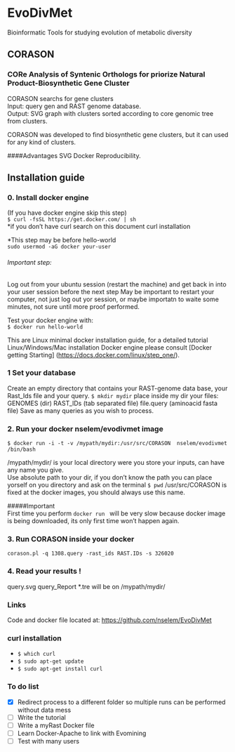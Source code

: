 # EvoDivMet
Bioinformatic Tools for studying evolution of metabolic diversity

## CORASON
### CORe Analysis of Syntenic Orthologs for priorize Natural Product-Biosynthetic Gene Cluster
CORASON searchs for gene clusters   
Input: query gen and RAST genome database.  
Output: SVG graph with clusters sorted according to core genomic tree from clusters.  

CORASON was developed to find biosynthetic gene clusters, but it can used for any kind of clusters.

####Advantages
SVG
Docker Reproducibility.  

## Installation guide
### 0. Install docker engine
(If you have docker engine skip this step)  
`$ curl -fsSL https://get.docker.com/ | sh `  
*if you don’t have curl search on this document curl installation  

*This step may be before hello-world  
     `sudo usermod -aG docker your-user`

###### Important step:  
Log out from your ubuntu session (restart the machine)  and get back in into your user session before the next step
May be important to restart your computer, not just log out yor session, or maybe importatn to waite some minutes, not sure until more proof performed.

Test your docker engine with:  
`$ docker run hello-world`  

This are Linux minimal docker installation guide, for a detailed tutorial Linux/Windows/Mac installation Docker engine please consult [Docker getting Starting] (https://docs.docker.com/linux/step_one/).

### 1 Set your database  
Create an empty directory that contains your RAST-genome data base, your Rast_Ids file and your query.
`$ mkdir mydir`
place inside my dir your files:  
GENOMES    (dir)
RAST_IDs   (tab separated file)
file.query (aminoacid fasta file)  Save as many queries as you wish to process.

### 2. Run your docker nselem/evodivmet image  

`$ docker run -i -t -v /mypath/mydir:/usr/src/CORASON  nselem/evodivmet /bin/bash`

/mypath/mydir/ is your local directory were you store your inputs, can have any name you give.  
Use absolute path to your dir, if you don’t know the path you can place yorself on you directory and ask on the terminal 
`$ pwd`
/usr/src/CORASON is fixed at the docker images, you should always use this name.  

#####Important  
First time you perform `docker run ` will be very slow because docker image is being downloaded, its only first time won’t happen again.

### 3. Run CORASON inside your docker  

`corason.pl -q 1308.query -rast_ids RAST.IDs -s 326020`

### 4. Read your results !  
query.svg query_Report *.tre will be on /mypath/mydir/  

### Links  
Code and docker file located at:
https://github.com/nselem/EvoDivMet

### curl installation
- `$ which curl`
- `$ sudo apt-get update`
-  `$ sudo apt-get install curl`

### To do list
- [x] Redirect process to a different folder so multiple runs can be performed without data mess
- [ ] Write the tutorial
- [ ] Write a myRast Docker file
- [ ] Learn Docker-Apache to link with Evomining
- [ ] Test with many users
